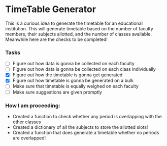 # TimeTable Generator
This is a curious idea to generate the timetable for an educational institution.
This will generate timetable based on the number of faculty members, their subjects allotted, and the number of classes available. 
Meanwhile here are the checks to be completed!
### Tasks
- [ ] Figure out how data is gonna be collected on each faculty
- [ ] Figure out how data is gonna be collected on each class individually
- [x] Figure out how the timetable is gonna get generated
- [x] Figure out how timetable is gonna be generated on a bulk
- [ ] Make sure that timetable is equally weighed on each faculty
- [ ] Make sure suggestions are given promptly

### How I am proceeding: 
- Created a function to check whether any period is overlapping with the other classes
- Created a dictionary of all the subjects to store the allotted slots!
- Created a function that does generate a timetable whether no periods are overlapped!
